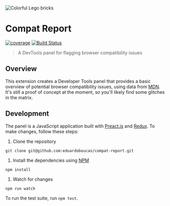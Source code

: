 ![Colorful Lego bricks](dist/images/logo_512.png)

# Compat Report

[![coverage](https://img.shields.io/badge/coverage-14%25-red.svg?style=flat?style=flat-square)](https://github.com/eduardoboucas/compat-report) [![Build Status](https://travis-ci.org/eduardoboucas/compat-report.svg?branch=master)](https://travis-ci.org/eduardoboucas/compat-report)

> A DevTools panel for flagging browser compatibility issues

## Overview

This extension creates a Developer Tools panel that provides a basic overview of potential browser compatibility issues, using data from [MDN](https://github.com/mdn/browser-compat-data). It's still a proof of concept at the moment, so you'll likely find some glitches in the matrix.

## Development

The panel is a JavaScript application built with [Preact.js](https://preactjs.com/) and [Redux](https://redux.js.org/). To make changes, follow these steps:

1. Clone the repository

  ```shell
  git clone git@github.com:eduardoboucas/compat-report.git
  ```

1. Install the dependencies using [NPM](https://npmjs.com)

  ```shell
  npm install
  ```

1. Watch for changes

  ```shell
  npm run watch
  ```

To run the test suite, run `npm test`.